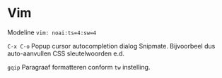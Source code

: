 # Vim

Modeline `vim: noai:ts=4:sw=4`

`C-x C-o` Popup cursor autocompletion dialog Snipmate. Bijvoorbeel dus auto-aanvullen CSS sleutelwoorden e.d.

`gqip` Paragraaf formatteren conform `tw` instelling.


